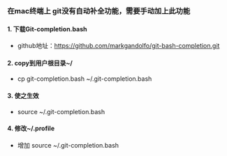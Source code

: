 ### 在mac终端上 git没有自动补全功能，需要手动加上此功能



#### 1. 下载Git-completion.bash
* github地址：https://github.com/markgandolfo/git-bash-completion.git

#### 2. copy到用户根目录~/
* cp git-completion.bash ~/.git-completion.bash

#### 3. 使之生效
* source ~/.git-completion.bash

#### 4. 修改~/.profile
* 增加 source ~/.git-completion.bash

